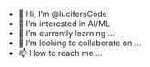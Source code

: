 - 👋 Hi, I’m @lucifersCode
- 👀 I’m interested in AI/ML
- 🌱 I’m currently learning ...
- 💞️ I’m looking to collaborate on ...
- 📫 How to reach me ...

<!---
lucifersCode/lucifersCode is a ✨ special ✨ repository because its `README.md` (this file) appears on your GitHub profile.
You can click the Preview link to take a look at your changes.
--->
